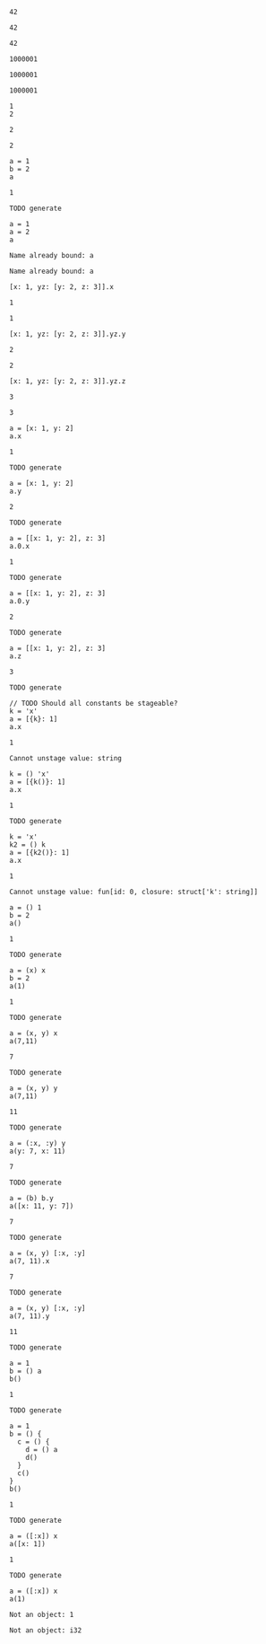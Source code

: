 ```
42

42

42
```

```
1000001

1000001

1000001
```

```
1
2

2

2
```

```
a = 1
b = 2
a

1

TODO generate
```

```
a = 1
a = 2
a

Name already bound: a

Name already bound: a
```

```
[x: 1, yz: [y: 2, z: 3]].x

1

1
```

```
[x: 1, yz: [y: 2, z: 3]].yz.y

2

2
```

```
[x: 1, yz: [y: 2, z: 3]].yz.z

3

3
```

```
a = [x: 1, y: 2]
a.x

1

TODO generate
```

```
a = [x: 1, y: 2]
a.y

2

TODO generate
```

```
a = [[x: 1, y: 2], z: 3]
a.0.x

1

TODO generate
```

```
a = [[x: 1, y: 2], z: 3]
a.0.y

2

TODO generate
```

```
a = [[x: 1, y: 2], z: 3]
a.z

3

TODO generate
```

```
// TODO Should all constants be stageable?
k = 'x'
a = [{k}: 1]
a.x

1

Cannot unstage value: string
```

```
k = () 'x'
a = [{k()}: 1]
a.x

1

TODO generate
```

```
k = 'x'
k2 = () k
a = [{k2()}: 1]
a.x

1

Cannot unstage value: fun[id: 0, closure: struct['k': string]]
```

```
a = () 1
b = 2
a()

1

TODO generate
```

```
a = (x) x
b = 2
a(1)

1

TODO generate
```

```
a = (x, y) x
a(7,11)

7

TODO generate
```

```
a = (x, y) y
a(7,11)

11

TODO generate
```

```
a = (:x, :y) y
a(y: 7, x: 11)

7

TODO generate
```

```
a = (b) b.y
a([x: 11, y: 7])

7

TODO generate
```

```
a = (x, y) [:x, :y]
a(7, 11).x

7

TODO generate
```

```
a = (x, y) [:x, :y]
a(7, 11).y

11

TODO generate
```

```
a = 1
b = () a
b()

1

TODO generate
```

```
a = 1
b = () {
  c = () {
    d = () a
    d()
  }
  c()
}
b()

1

TODO generate
```

```
a = ([:x]) x
a([x: 1])

1

TODO generate
```

```
a = ([:x]) x
a(1)

Not an object: 1

Not an object: i32
```